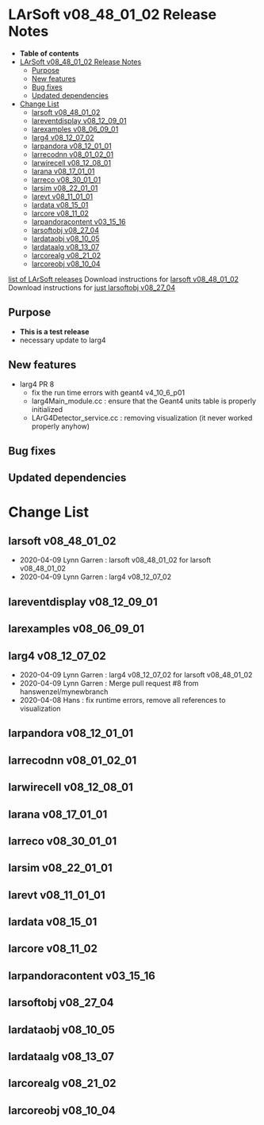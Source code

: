 LArSoft v08\_48\_01\_02 Release Notes
=============================================================================

-   **Table of contents**
-   [LArSoft v08\_48\_01\_02 Release Notes](#LArSoft-v08_48_01_02-Release-Notes)
    -   [Purpose](#Purpose)
    -   [New features](#New-features)
    -   [Bug fixes](#Bug-fixes)
    -   [Updated dependencies](#Updated-dependencies)
-   [Change List](#Change-List)
    -   [larsoft v08\_48\_01\_02](#larsoft-v08_48_01_02)
    -   [lareventdisplay v08\_12\_09\_01](#lareventdisplay-v08_12_09_01)
    -   [larexamples v08\_06\_09\_01](#larexamples-v08_06_09_01)
    -   [larg4 v08\_12\_07\_02](#larg4-v08_12_07_02)
    -   [larpandora v08\_12\_01\_01](#larpandora-v08_12_01_01)
    -   [larrecodnn v08\_01\_02\_01](#larrecodnn-v08_01_02_01)
    -   [larwirecell v08\_12\_08\_01](#larwirecell-v08_12_08_01)
    -   [larana v08\_17\_01\_01](#larana-v08_17_01_01)
    -   [larreco v08\_30\_01\_01](#larreco-v08_30_01_01)
    -   [larsim v08\_22\_01\_01](#larsim-v08_22_01_01)
    -   [larevt v08\_11\_01\_01](#larevt-v08_11_01_01)
    -   [lardata v08\_15\_01](#lardata-v08_15_01)
    -   [larcore v08\_11\_02](#larcore-v08_11_02)
    -   [larpandoracontent v03\_15\_16](#larpandoracontent-v03_15_16)
    -   [larsoftobj v08\_27\_04](#larsoftobj-v08_27_04)
    -   [lardataobj v08\_10\_05](#lardataobj-v08_10_05)
    -   [lardataalg v08\_13\_07](#lardataalg-v08_13_07)
    -   [larcorealg v08\_21\_02](#larcorealg-v08_21_02)
    -   [larcoreobj v08\_10\_04](#larcoreobj-v08_10_04)

[list of LArSoft releases](LArSoft_release_list)
Download instructions for [larsoft v08\_48\_01\_02](http://scisoft.fnal.gov/scisoft/bundles/larsoft/v08_48_01_02/larsoft-v08_48_01_02.html)
Download instructions for [just larsoftobj v08\_27\_04](http://scisoft.fnal.gov/scisoft/bundles/larsoftobj/v08_27_04/larsoftobj-v08_27_04.html)

Purpose
--------------------

-   **This is a test release**
-   necessary update to larg4

New features
------------------------------

-   larg4 PR 8
    -   fix the run time errors with geant4 v4\_10\_6\_p01
    -   larg4Main\_module.cc : ensure that the Geant4 units table is properly initialized
    -   LArG4Detector\_service.cc : removing visualization (it never worked properly anyhow)

Bug fixes
------------------------

Updated dependencies
----------------------------------------------

Change List
============================

larsoft v08\_48\_01\_02
-------------------------------------------------

-   2020-04-09 Lynn Garren : larsoft v08\_48\_01\_02 for larsoft v08\_48\_01\_02
-   2020-04-09 Lynn Garren : larg4 v08\_12\_07\_02

lareventdisplay v08\_12\_09\_01
-----------------------------------------------------------------

larexamples v08\_06\_09\_01
---------------------------------------------------------

larg4 v08\_12\_07\_02
---------------------------------------------

-   2020-04-09 Lynn Garren : larg4 v08\_12\_07\_02 for larsoft v08\_48\_01\_02
-   2020-04-09 Lynn Garren : Merge pull request \#8 from hanswenzel/mynewbranch
-   2020-04-08 Hans : fix runtime errors, remove all references to visualization

larpandora v08\_12\_01\_01
-------------------------------------------------------

larrecodnn v08\_01\_02\_01
-------------------------------------------------------

larwirecell v08\_12\_08\_01
---------------------------------------------------------

larana v08\_17\_01\_01
-----------------------------------------------

larreco v08\_30\_01\_01
-------------------------------------------------

larsim v08\_22\_01\_01
-----------------------------------------------

larevt v08\_11\_01\_01
-----------------------------------------------

lardata v08\_15\_01
------------------------------------------

larcore v08\_11\_02
------------------------------------------

larpandoracontent v03\_15\_16
--------------------------------------------------------------

larsoftobj v08\_27\_04
------------------------------------------------

lardataobj v08\_10\_05
------------------------------------------------

lardataalg v08\_13\_07
------------------------------------------------

larcorealg v08\_21\_02
------------------------------------------------

larcoreobj v08\_10\_04
------------------------------------------------
